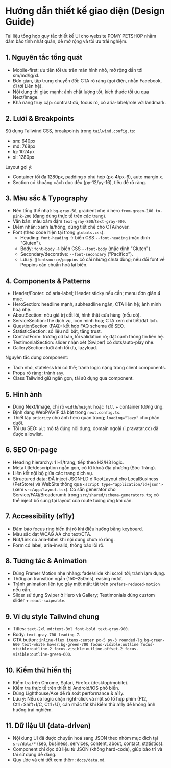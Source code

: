 # Hướng dẫn thiết kế giao diện (Design Guide)

Tài liệu tổng hợp quy tắc thiết kế UI cho website POMY PETSHOP nhằm đảm bảo tính nhất quán, dễ mở rộng và tối ưu trải nghiệm.

## 1. Nguyên tắc tổng quát

- Mobile-first: ưu tiên tối ưu trên màn hình nhỏ, mở rộng dần tới sm/md/lg/xl.
- Đơn giản, tập trung chuyển đổi: CTA rõ ràng (gọi điện, nhắn Facebook, đi tới Liên hệ).
- Nội dung thị giác mạnh: ảnh chất lượng tốt, kích thước tối ưu qua Next/Image.
- Khả năng truy cập: contrast đủ, focus rõ, có aria-label/role với landmark.

## 2. Lưới & Breakpoints

Sử dụng Tailwind CSS, breakpoints trong `tailwind.config.ts`:

- sm: 640px
- md: 768px
- lg: 1024px
- xl: 1280px

Layout gợi ý:

- Container tối đa 1280px, padding x phù hợp (px-4/px-6), auto margin x.
- Section có khoảng cách dọc đều (py-12/py-16), tiêu đề rõ ràng.

## 3. Màu sắc & Typography

- Nền tổng thể nhạt: `bg-gray-50`, gradient nhẹ ở hero `from-green-100 to-pink-200` (đang dùng thực tế trên các trang).
- Văn bản: màu xám đậm `text-gray-800`/`text-gray-900`.
- Điểm nhấn: xanh lá/hồng, dùng tiết chế cho CTA/hover.
- Font (theo code hiện tại trong `globals.css`):
  - Heading: `font-heading` -> biến CSS `--font-heading` (mặc định "Gluten").
  - Body: `font-body` -> biến CSS `--font-body` (mặc định "Gluten").
  - Secondary/decorative: `--font-secondary` ("Pacifico").
  - Lưu ý: `@fontsource/poppins` có cài nhưng chưa dùng; nếu đổi font về Poppins cần chuẩn hoá lại biến.

## 4. Components & Patterns

- Header/Footer: có aria-label; Header sticky nếu cần; menu đơn giản 4 mục.
- HeroSection: headline mạnh, subheadline ngắn, CTA liên hệ; ảnh minh hoạ nhẹ.
- AboutSection: nêu giá trị cốt lõi, hình thật cửa hàng (nếu có).
- ServiceSection: thẻ dịch vụ, icon minh hoạ; CTA xem chi tiết/đặt lịch.
- QuestionSection (FAQ): kết hợp FAQ schema để SEO.
- StatisticSection: số liệu nổi bật, tăng trust.
- ContactForm: trường cơ bản, lỗi validation rõ; đặt cạnh thông tin liên hệ.
- TestimonialSection: slider nhận xét (Swiper) có dots/auto-play nhẹ.
- GallerySection: lưới ảnh tối ưu, lazyload.

Nguyên tắc dựng component:

- Tách nhỏ, stateless khi có thể; tránh logic nặng trong client components.
- Props rõ ràng; tránh `any`.
- Class Tailwind giữ ngắn gọn, tái sử dụng qua component.

## 5. Hình ảnh

- Dùng Next/Image, chỉ rõ `width`/`height` hoặc `fill` + container tương ứng.
- Định dạng WebP/AVIF đã bật trong `next.config.ts`.
- Thiết lập `priority` cho ảnh hero quan trọng; `loading="lazy"` cho phần dưới.
- Tối ưu SEO: `alt` mô tả đúng nội dung; domain ngoài (i.pravatar.cc) đã được allowlist.

## 6. SEO On-page

- Heading hierarchy: 1 H1/trang, tiếp theo H2/H3 logic.
- Meta title/description ngắn gọn, có từ khoá địa phương (Sóc Trăng).
- Liên kết nội bộ giữa các trang dịch vụ.
- Structured data: ĐÃ inject JSON-LD ở RootLayout cho LocalBusiness (PetStore) và WebSite thông qua `<script type="application/ld+json">` (xem `src/app/layout.tsx`). Có sẵn generator cho Service/FAQ/Breadcrumb trong `src/shared/schema-generators.ts`; có thể inject bổ sung tại layout của route tương ứng khi cần.

## 7. Accessibility (a11y)

- Đảm bảo focus ring hiển thị rõ khi điều hướng bằng keyboard.
- Màu sắc đạt WCAG AA cho text/CTA.
- Nút/Link có aria-label khi nội dung chưa rõ ràng.
- Form có label, aria-invalid, thông báo lỗi rõ.

## 8. Tương tác & Animation

- Dùng Framer Motion nhẹ nhàng: fade/slide khi scroll tới; tránh lạm dụng.
- Thời gian transition ngắn (150–250ms), easing mượt.
- Tránh animation liên tục gây mệt mắt; tắt trên `prefers-reduced-motion` nếu cần.
- Slider sử dụng Swiper ở Hero và Gallery; Testimonials dùng custom slider + `react-swipeable`.

## 9. Ví dụ style Tailwind chung

- Titles: `text-2xl md:text-3xl font-bold text-gray-900`.
- Body: `text-gray-700 leading-7`.
- CTA button: `inline-flex items-center px-5 py-3 rounded-lg bg-green-600 text-white hover:bg-green-700 focus-visible:outline focus-visible:outline-2 focus-visible:outline-offset-2 focus-visible:outline-green-600`.

## 10. Kiểm thử hiển thị

- Kiểm tra trên Chrome, Safari, Firefox (desktop/mobile).
- Kiểm tra thực tế trên thiết bị Android/iOS phổ biến.
- Dùng Lighthouse/Axe để rà soát performance & a11y.
- Lưu ý: Nếu có logic chặn right-click và một số tổ hợp phím (F12, Ctrl+Shift+I/C, Ctrl+U), cân nhắc tắt khi kiểm thử a11y để không ảnh hưởng trải nghiệm.

## 11. Dữ liệu UI (data-driven)

- Nội dung UI đã được chuyển hoá sang JSON theo nhóm mục đích tại `src/data/*` (seo, business, services, content, about, contact, statistics).
- Component chỉ đọc dữ liệu từ JSON (không hard-code), giúp bảo trì và tái sử dụng dễ dàng.
- Quy ước và chi tiết xem thêm: `docs/data.md`.
